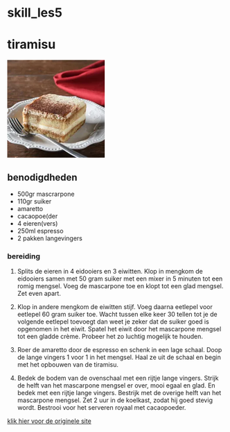 # skill_les5

# tiramisu

![image](https://github.com/martijnnuis/skill_les5/blob/main/ghello.jpg)

## benodigdheden
* 500gr mascrarpone
* 110gr suiker
* amaretto
* cacaopoe(der
* 4 eieren(vers)
* 250ml espresso
* 2 pakken langevingers

### bereiding
1. Splits de eieren in 4 eidooiers en 3 eiwitten. Klop in mengkom de eidooiers samen met 50 gram suiker met een mixer in 5 minuten tot een romig mengsel. Voeg de mascarpone toe en klopt tot een glad mengsel. Zet even apart.

2. Klop in andere mengkom de eiwitten stijf. Voeg daarna eetlepel voor eetlepel 60 gram suiker toe. Wacht tussen elke keer 30 tellen tot je de volgende eetlepel toevoegt dan weet je zeker dat de suiker goed is opgenomen in het eiwit. Spatel het eiwit door het mascarpone mengsel tot een gladde crème. Probeer het zo luchtig mogelijk te houden.

3. Roer de amaretto door de espresso en schenk in een lage schaal. Doop de lange vingers 1 voor 1 in het mengsel. Haal ze uit de schaal en begin met het opbouwen van de tiramisu.

4. Bedek de bodem van de ovenschaal met een rijtje lange vingers. Strijk de helft van het mascarpone mengsel er over, mooi egaal en glad. En bedek met een rijtje lange vingers. Bestrijk met de overige helft van het mascarpone mengsel. Zet 2 uur in de koelkast, zodat hij goed stevig wordt. Bestrooi voor het serveren royaal met cacaopoeder.

[klik hier voor de originele site](https://uitpaulineskeuken.nl/recept/tiramisu)